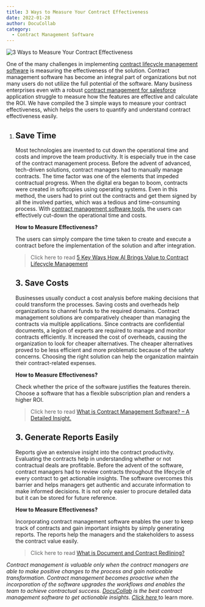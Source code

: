```yaml
---
title: 3 Ways to Measure Your Contract Effectiveness
date: 2022-01-28
author: DocuCollab
category:
  - Contract Management Software
---
```


![3 Ways to Measure Your Contract Effectiveness](/img/blog/3-ways-to-measure-your-contract-effectiveness-850x429.jpg)

One of the many challenges in implementing [contract lifecycle management software](https://docucollab.com/contract-management-software/) is measuring the effectiveness of the solution. Contract management software has become an integral part of organizations but not many users do not utilize the full potential of the software. Many business enterprises even with a robust [contract management for salesforce](https://docucollab.com/contract-management-software/) application struggle to measure how the features are effective and calculate the ROI. We have compiled the 3 simple ways to measure your contract effectiveness, which helps the users to quantify and understand contract effectiveness easily.

1. ## Save Time

   Most technologies are invented to cut down the operational time and costs and improve the team productivity. It is especially true in the case of the contract management process. Before the advent of advanced, tech-driven solutions, contract managers had to manually manage contracts. The time factor was one of the elements that impeded contractual progress. When the digital era began to boom, contracts were created in softcopies using operating systems. Even in this method, the users had to print out the contracts and get them signed by all the involved parties, which was a tedious and time-consuming process. With [contract management software tools](https://docucollab.com/contract-management-software/), the users can effectively cut-down the operational time and costs.

   **How to Measure Effectiveness?**

   The users can simply compare the time taken to create and execute a contract before the implementation of the solution and after integration.

   > Click here to read [5 Key Ways How AI Brings Value to Contract Lifecycle Management](https://docucollab.com/5-key-ways-how-ai-brings-value-to-contract-lifecycle-management/)

   ## 3. Save Costs

   Businesses usually conduct a cost analysis before making decisions that could transform the processes. Saving costs and overheads help organizations to channel funds to the required domains. Contract management solutions are comparatively cheaper than managing the contracts via multiple applications. Since contracts are confidential documents, a legion of experts are required to manage and monitor contracts efficiently. It increased the cost of overheads, causing the organization to look for cheaper alternatives. The cheaper alternatives proved to be less efficient and more problematic because of the safety concerns. Choosing the right solution can help the organization maintain their contract-related expenses.

   **How to Measure Effectiveness?**

   Check whether the price of the software justifies the features therein. Choose a software that has a flexible subscription plan and renders a higher ROI.

   > Click here to read [What is Contract Management Software? – A Detailed Insight.](https://docucollab.com/what-is-contract-management-software/)

   ## 3. Generate Reports Easily

   Reports give an extensive insight into the contract productivity. Evaluating the contracts help in understanding whether or not contractual deals are profitable. Before the advent of the software, contract managers had to review contracts throughout the lifecycle of every contract to get actionable insights. The software overcomes this barrier and helps managers get authentic and accurate information to make informed decisions. It is not only easier to procure detailed data but it can be stored for future reference.

   **How to Measure Effectiveness?**

   Incorporating contract management software enables the user to keep track of contracts and gain important insights by simply generating reports. The reports help the managers and the stakeholders to assess the contract value easily.

   > Click here to read [What is Document and Contract Redlining?](https://docucollab.com/what-is-document-and-contract-redlining/)

*Contract management is valuable only when the contract managers are able to make positive changes to the process and gain noticeable transformation. Contract management becomes proactive when the incorporation of the software upgrades the workflows and enables the team to achieve contractual success.* [*DocuCollab*](https://docucollab.com/) *is the best contract management software to get actionable insights.* [*Click here* ](https://docucollab.com/book-demo/)to learn more.
